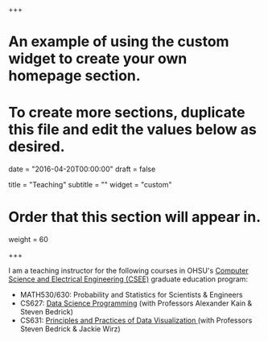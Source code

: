 +++
# An example of using the custom widget to create your own homepage section.
# To create more sections, duplicate this file and edit the values below as desired.

date = "2016-04-20T00:00:00"
draft = false

title = "Teaching"
subtitle = ""
widget = "custom"

# Order that this section will appear in.
weight = 60

+++

I am a teaching instructor for the following courses in OHSU's <a href = "https://www.ohsu.edu/xd/education/schools/school-of-medicine/departments/basic-science-departments/csee/" target="_blank">Computer Science and Electrical Engineering (CSEE)</a> graduate education program:

- MATH530/630: Probability and Statistics for Scientists & Engineers
- CS627: <a href = "http://cslu.ohsu.edu/~kain/CS627/" target="_blank">Data Science Programming</a> (with Professors Alexander Kain & Steven Bedrick)
- CS631: <a href = "http://cslu.ohsu.edu/~bedricks/courses/cs631/" target="_blank">Principles and Practices of Data Visualization </a> (with Professors Steven Bedrick & Jackie Wirz)
